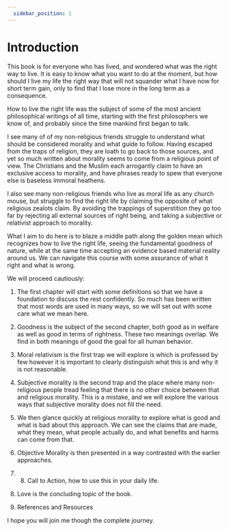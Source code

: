 ```yaml
---
  sidebar_position: 1
---
```

# Introduction

This book is for everyone who has lived, and wondered what was the right way to live.  It is easy to know what you want to do at the moment, but how should I live my life the right way that will not squander what I have now for short term gain, only to find that I lose more in the long term as a consequence.

How to live the right life was the subject of some of the most ancient philosophical writings of all time, starting with the first philosophers we know of, and probably since the time mankind first began to talk.

I see many of of my non-religious friends struggle to understand what should be considered morality and what guide to follow.  Having escaped from the traps of religion, they are loath to go back to those sources, and yet so much written about morality seems to come from a religious point of view.  The Christians and the Muslim each arrogantly claim to have an exclusive access to morality, and have phrases ready to spew that everyone else is baseless immoral heathens.

I also see many non-religious friends who live as moral life as any church mouse, but struggle to find the right life by claiming the opposite of what religious zealots claim.  By avoiding the trappings of superstition they go too far by rejecting all external sources of right being, and taking a subjective or relativist approach to morality.

What I aim to do here is to blaze a middle path along the golden mean which recognizes how to live the right life, seeing the fundamental goodness of nature, while at the same time accepting an evidence based material reality around us.  We can navigate this course with some assurance of what it right and what is wrong.

We will proceed cautiously:

1. The first chapter will start with some definitions so that we have a foundation to discuss the rest confidently.  So much has been written that most words are used in many ways, so we will set out with some care what we mean here.

2. Goodness is the subject of the second chapter, both good as in welfare as well as good in terms of rightness.  These two meanings overlap.  We find in both meanings of good the goal for all human behavior.

3. Moral relativism is the first trap we will explore is  which is professed by few however it is important to clearly distinguish what this is and why it is not reasonable.

4. Subjective morality is the second trap and the place where many non-religious people tread feeling that there is no other choice between that and religious morality.  This is a mistake, and we will explore the various ways that subjective morality does not fill the need.

5. We then glance quickly at religious morality to explore what is good and what is bad about this approach.  We can see the claims that are made, what they mean, what people actually do, and what benefits and harms can come from that.

6. Objective Morality is then presented in a way contrasted with the earlier approaches.

7. 8. Call to Action, how to use this in your daily life.

9. Love is the concluding topic of the book.

10. References and Resources

I hope you will join me though the complete journey.